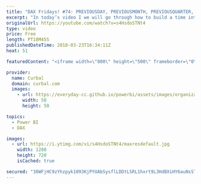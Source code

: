 ```yaml
---
title: "DAX Fridays! #74: PREVIOUSDAY, PREVIOUSMONTH, PREVIOUSQUARTER, PREVIOUSYEAR"
excerpt: "In today’s video I we will go through how to build a time intelligence measure in DAX using the PREVIOUSDAY, PREVIOUSMONTH, PREVIOUSQUARTER, PREVIOUSYEAR.  We will first go through PREVIOUSYEAR DAX function and explain how can those functions can be combined with CALCULATE to create the correct measure."
originalUrl: https://youtube.com/watch?v=s4HsdoSTNt4
type: video
price: Free
length: PT10M45S
publishedDateTime: 2018-03-23T16:34:11Z
heat: 51

featuredContent: "<iframe width=\"800\" height=\"500\" frameborder=\"0\" src=\"https://www.youtube.com/embed/s4HsdoSTNt4\" allow=\"accelerometer; autoplay; encrypted-media; gyroscope; picture-in-picture\" allowfullscreen></iframe>"

provider:
  name: Curbal
  domain: curbal.com
  images:
    - url: https://everyday-cc.github.io/powerbi/assets/images/organizations/curbal.com-50x50.jpg
      width: 50
      height: 50

topics:
  - Power BI
  - DAX

images:
  - url: https://i.ytimg.com/vi/s4HsdoSTNt4/maxresdefault.jpg
    width: 1280
    height: 720
    isCached: true

secured: "38WFjHC9zYhzpyk1093KjPYUAbSysflLDDtLSRL1hxrt9L3HdBXiHY6auNsSTsMdpbXZ1ng67++CQ3aSX8TJplU240dtESywYtZWO0SiQhSPmnfwqgszLsSEqEyEjth7TRziZ52WzBPyHYtkJ7UL5dlFRblHdsOu4Kb5dAKhGQqhwJtFLJR9DEi4w2THRT4SUZDP/6Hsp1WIiXrWjTDwhOKiQvOtP2o45ShkqpkRmO/llLnsSaXUFUNZpln6br3VtEu9unOpXViSqCYEhnuyrgREHWSPje/TNKDIN6R6bMOEB64vOdM8F57pXbzYWKWn8bA6RrrFDsUs/hMCHcDTo5559FD+r7iW4MsdBcWhH0xHKgfY2gsFYOJ+Bh/461iq8Wc+Cp4j6/HvMYp/vrt5t0BgG024S/mko7Inbo9fUHI=;RICsFLyLvKU/ClPRIyapWw=="
---
```


